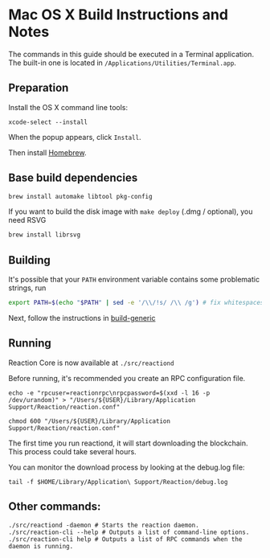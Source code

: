 Mac OS X Build Instructions and Notes
====================================
The commands in this guide should be executed in a Terminal application.
The built-in one is located in `/Applications/Utilities/Terminal.app`.

Preparation
-----------
Install the OS X command line tools:

`xcode-select --install`

When the popup appears, click `Install`.

Then install [Homebrew](https://brew.sh).

Base build dependencies
-----------------------

```bash
brew install automake libtool pkg-config
```

If you want to build the disk image with `make deploy` (.dmg / optional), you need RSVG
```bash
brew install librsvg
```

Building
--------

It's possible that your `PATH` environment variable contains some problematic strings, run
```bash
export PATH=$(echo "$PATH" | sed -e '/\\/!s/ /\\ /g') # fix whitespaces
```

Next, follow the instructions in [build-generic](build-generic.md)

Running
-------

Reaction Core is now available at `./src/reactiond`

Before running, it's recommended you create an RPC configuration file.

    echo -e "rpcuser=reactionrpc\nrpcpassword=$(xxd -l 16 -p /dev/urandom)" > "/Users/${USER}/Library/Application Support/Reaction/reaction.conf"

    chmod 600 "/Users/${USER}/Library/Application Support/Reaction/reaction.conf"

The first time you run reactiond, it will start downloading the blockchain. This process could take several hours.

You can monitor the download process by looking at the debug.log file:

    tail -f $HOME/Library/Application\ Support/Reaction/debug.log

Other commands:
-------

    ./src/reactiond -daemon # Starts the reaction daemon.
    ./src/reaction-cli --help # Outputs a list of command-line options.
    ./src/reaction-cli help # Outputs a list of RPC commands when the daemon is running.
